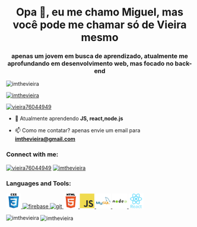 <h1 align="center">Opa 👋, eu me chamo Miguel, mas você pode me chamar só de Vieira mesmo</h1>
<h3 align="center">apenas um jovem em busca de aprendizado, atualmente me aprofundando em desenvolvimento web, mas focado no back-end</h3>

<p align="left"> <img src="https://komarev.com/ghpvc/?username=imthevieira&label=Profile%20views&color=0e75b6&style=flat" alt="imthevieira" /> </p>

<p align="left"> <a href="https://github.com/ryo-ma/github-profile-trophy"><img src="https://github-profile-trophy.vercel.app/?username=imthevieira" alt="imthevieira" /></a> </p>

<p align="left"> <a href="https://twitter.com/imthevieira" target="blank"><img src="https://img.shields.io/twitter/follow/vieira76044949?logo=twitter&style=for-the-badge" alt="vieira76044949" /></a> </p>

- 🌱 Atualmente aprendendo **JS, react,node.js**

- 📫 Como me contatar? apenas envie um email para **imthevieira@gmail.com**

<h3 align="left">Connect with me:</h3>
<p align="left">
<a href="https://twitter.com/imthevieira" target="blank"><img align="center" src="https://raw.githubusercontent.com/rahuldkjain/github-profile-readme-generator/master/src/images/icons/Social/twitter.svg" alt="vieira76044949" height="30" width="40" /></a>
<a href="https://instagram.com/imthevieira" target="blank"><img align="center" src="https://raw.githubusercontent.com/rahuldkjain/github-profile-readme-generator/master/src/images/icons/Social/instagram.svg" alt="imthevieira" height="30" width="40" /></a>
</p>

<h3 align="left">Languages and Tools:</h3>
<p align="left"> <a href="https://www.w3schools.com/css/" target="_blank"> <img src="https://raw.githubusercontent.com/devicons/devicon/master/icons/css3/css3-original-wordmark.svg" alt="css3" width="40" height="40"/> </a> <a href="https://firebase.google.com/" target="_blank"> <img src="https://www.vectorlogo.zone/logos/firebase/firebase-icon.svg" alt="firebase" width="40" height="40"/> </a> <a href="https://git-scm.com/" target="_blank"> <img src="https://www.vectorlogo.zone/logos/git-scm/git-scm-icon.svg" alt="git" width="40" height="40"/> </a> <a href="https://www.w3.org/html/" target="_blank"> <img src="https://raw.githubusercontent.com/devicons/devicon/master/icons/html5/html5-original-wordmark.svg" alt="html5" width="40" height="40"/> </a> <a href="https://developer.mozilla.org/en-US/docs/Web/JavaScript" target="_blank"> <img src="https://raw.githubusercontent.com/devicons/devicon/master/icons/javascript/javascript-original.svg" alt="javascript" width="40" height="40"/> </a> <a href="https://www.mysql.com/" target="_blank"> <img src="https://raw.githubusercontent.com/devicons/devicon/master/icons/mysql/mysql-original-wordmark.svg" alt="mysql" width="40" height="40"/> </a> <a href="https://nodejs.org" target="_blank"> <img src="https://raw.githubusercontent.com/devicons/devicon/master/icons/nodejs/nodejs-original-wordmark.svg" alt="nodejs" width="40" height="40"/> </a> <a href="https://reactjs.org/" target="_blank"> <img src="https://raw.githubusercontent.com/devicons/devicon/master/icons/react/react-original-wordmark.svg" alt="react" width="40" height="40"/> </a> </p>

<p><img align="left" src="https://github-readme-stats.vercel.app/api/top-langs?username=imthevieira&show_icons=true&locale=en&layout=compact" alt="imthevieira" /></p>

<p>&nbsp;<img align="center" src="https://github-readme-stats.vercel.app/api?username=imthevieira&show_icons=true&locale=en" alt="imthevieira" /></p>
